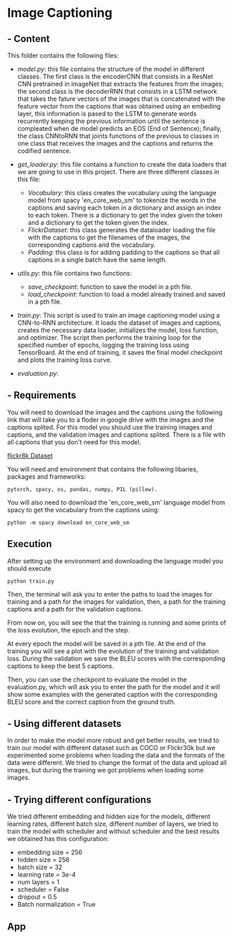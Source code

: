 # Image Captioning

## - Content

This folder contains the following files:

- *model.py*: this file contains the structure of the model in different classes. The first class is the encoderCNN that consists in a ResNet CNN pretrained in imageNet that extracts the features from the images; the second class is the decoderRNN that consists in a LSTM network that takes the fature vectors of the images that is concatenated with the feature vector from the captions that was obtained using an embeding layer, this information is pased to the LSTM to generate words recurrently keeping the previous information until the sentence is compleated when de model predicts an EOS (End of Sentence); finally, the class CNNtoRNN that joints functions of the previous to classes in one class that receives the images and the captions and returns the codified sentence.

- *get_loader.py*: this file contains a function to create the data loaders that we are going to use in this project. There are three different classes in this file:
  - *Vocabulary*: this class creates the vocabulary using the language model from spacy 'en_core_web_sm' to tokenize the words in the captions and saving each token in a dictionary and assign an index to each token. There is a dictionary to get the index given the token and a dictionary to get the token given the index.
  - *FlickrDataset*: this class generates the dataloader loading the file with the captions to get the filenames of the images, the corresponding captions and the vocabulary.
  - *Padding*: this class is for adding padding to the captions so that all captions in a single batch have the same length.

- *utils.py*: this file contains two functions:
  - *save_checkpoint*: function to save the model in a pth file.
  - *load_checkpoint*: function to load a model already trained and saved in a pth file.

- *train.py*: This script is used to train an image captioning model using a CNN-to-RNN architecture. It loads the dataset of images and captions, creates the necessary data loader, initializes the model, loss function, and optimizer. The script then performs the training loop for the specified number of epochs, logging the training loss using TensorBoard. At the end of training, it saves the final model checkpoint and plots the training loss curve.

- *evaluation.py*: 

## - Requirements

You will need to download the images and the captions using the following link that will take you to a floder in google drive with the images and the captions splited. For this model you should use the training images and captions, and the validation images and captions splited. There is a file with all captions that you don't need for this model.

[flickr8k Dataset](https://drive.google.com/drive/folders/1skoIZFClsh_Ol-wiwG_Foo53BQF8KOMW?usp=sharing)

You will need and environment that contains the following libaries, packages and frameworks: 
```
pytorch, spacy, os, pandas, numpy, PIL (pillow).
```
You will also need to download the 'en_core_web_sm' language model from spacy to get the vocabulary from the captions using:

```
python -m spacy download en_core_web_sm
```

## Execution

After setting up the environment and downloading the language model you should execute 

```
python train.py
```

Then, the terminal will ask you to enter the paths to load the images for training and a path for the images for validation, then, a path for the training captions and a path for the validation captions.

From now on, you will see the that the training is running and some prints of the loss evolution, the epoch and the step.

At every epoch the model will be saved in a pth file. At the end of the training you will see a plot with the evolution of the training and validation loss. During the validation we save the BLEU scores with the corresponding captions to keep the best 5 captions.

Then, you can use the checkpoint to evaluate the model in the evaluation.py, which will ask you to enter the path for the model and it will show some examples with the generated caption with the corresponding BLEU score and the correct caption from the ground truth.

## - Using different datasets

In order to make the model more robust and get better results, we tried to train our model with different dataset such as COCO or Flickr30k but we experimented some problems when loading the data and the formats of the data were different. We tried to change the format of the data and upload all images, but during the training we got problems when loading some images.

## - Trying different configurations

We tried different embedding and hidden size for the models, different learning rates, different batch size, different number of layers, we tried to train the model with scheduler and without scheduler and the best results we obtained has this configuration:
 - embedding size = 256
 - hidden size = 256
 - batch size = 32
 - learning rate = 3e-4
 - num layers = 1
 - scheduler = False
 - dropout = 0.5
 - Batch normalization = True

## App

##




